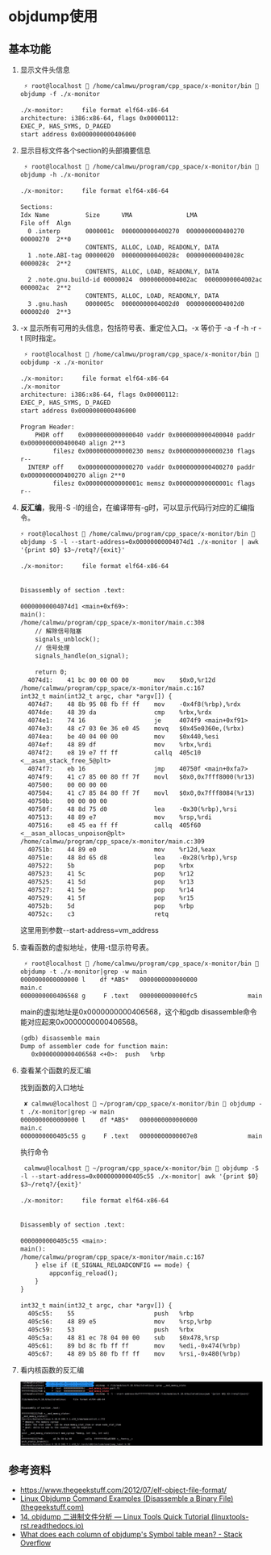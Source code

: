 # objdump使用

## 基本功能

1. 显示文件头信息

   ```
    ⚡ root@localhost  /home/calmwu/program/cpp_space/x-monitor/bin  objdump -f ./x-monitor                                    
   
   ./x-monitor:     file format elf64-x86-64
   architecture: i386:x86-64, flags 0x00000112:
   EXEC_P, HAS_SYMS, D_PAGED
   start address 0x0000000000406000
   ```

2. 显示目标文件各个section的头部摘要信息

   ```
    ⚡ root@localhost  /home/calmwu/program/cpp_space/x-monitor/bin  objdump -h ./x-monitor 
   
   ./x-monitor:     file format elf64-x86-64
   
   Sections:
   Idx Name          Size      VMA               LMA               File off  Algn
     0 .interp       0000001c  0000000000400270  0000000000400270  00000270  2**0
                     CONTENTS, ALLOC, LOAD, READONLY, DATA
     1 .note.ABI-tag 00000020  000000000040028c  000000000040028c  0000028c  2**2
                     CONTENTS, ALLOC, LOAD, READONLY, DATA
     2 .note.gnu.build-id 00000024  00000000004002ac  00000000004002ac  000002ac  2**2
                     CONTENTS, ALLOC, LOAD, READONLY, DATA
     3 .gnu.hash     0000005c  00000000004002d0  00000000004002d0  000002d0  2**3
   ```

3. -x 显示所有可用的头信息，包括符号表、重定位入口。-x 等价于 -a -f -h -r -t 同时指定。

   ```
    ⚡ root@localhost  /home/calmwu/program/cpp_space/x-monitor/bin  oobjdump -x ./x-monitor                                                                          
   
   ./x-monitor:     file format elf64-x86-64
   ./x-monitor
   architecture: i386:x86-64, flags 0x00000112:
   EXEC_P, HAS_SYMS, D_PAGED
   start address 0x0000000000406000
   
   Program Header:
       PHDR off    0x0000000000000040 vaddr 0x0000000000400040 paddr 0x0000000000400040 align 2**3
            filesz 0x0000000000000230 memsz 0x0000000000000230 flags r--
     INTERP off    0x0000000000000270 vaddr 0x0000000000400270 paddr 0x0000000000400270 align 2**0
            filesz 0x000000000000001c memsz 0x000000000000001c flags r--
   ```

4. **反汇编**，我用-S -l的组合，在编译带有-g时，可以显示代码行对应的汇编指令。

   ```
   ⚡ root@localhost  /home/calmwu/program/cpp_space/x-monitor/bin  objdump -S -l --start-address=0x00000000004074d1 ./x-monitor | awk '{print $0} $3~/retq?/{exit}' 
   
   ./x-monitor:     file format elf64-x86-64
   
   
   Disassembly of section .text:
   
   00000000004074d1 <main+0xf69>:
   main():
   /home/calmwu/program/cpp_space/x-monitor/main.c:308
       // 解除信号阻塞
       signals_unblock();
       // 信号处理
       signals_handle(on_signal);
   
       return 0;
     4074d1:	41 bc 00 00 00 00    	mov    $0x0,%r12d
   /home/calmwu/program/cpp_space/x-monitor/main.c:167
   int32_t main(int32_t argc, char *argv[]) {
     4074d7:	48 8b 95 08 fb ff ff 	mov    -0x4f8(%rbp),%rdx
     4074de:	48 39 da             	cmp    %rbx,%rdx
     4074e1:	74 16                	je     4074f9 <main+0xf91>
     4074e3:	48 c7 03 0e 36 e0 45 	movq   $0x45e0360e,(%rbx)
     4074ea:	be 40 04 00 00       	mov    $0x440,%esi
     4074ef:	48 89 df             	mov    %rbx,%rdi
     4074f2:	e8 19 e7 ff ff       	callq  405c10 <__asan_stack_free_5@plt>
     4074f7:	eb 16                	jmp    40750f <main+0xfa7>
     4074f9:	41 c7 85 00 80 ff 7f 	movl   $0x0,0x7fff8000(%r13)
     407500:	00 00 00 00 
     407504:	41 c7 85 84 80 ff 7f 	movl   $0x0,0x7fff8084(%r13)
     40750b:	00 00 00 00 
     40750f:	48 8d 75 d0          	lea    -0x30(%rbp),%rsi
     407513:	48 89 e7             	mov    %rsp,%rdi
     407516:	e8 45 ea ff ff       	callq  405f60 <__asan_allocas_unpoison@plt>
   /home/calmwu/program/cpp_space/x-monitor/main.c:309
     40751b:	44 89 e0             	mov    %r12d,%eax
     40751e:	48 8d 65 d8          	lea    -0x28(%rbp),%rsp
     407522:	5b                   	pop    %rbx
     407523:	41 5c                	pop    %r12
     407525:	41 5d                	pop    %r13
     407527:	41 5e                	pop    %r14
     407529:	41 5f                	pop    %r15
     40752b:	5d                   	pop    %rbp
     40752c:	c3                   	retq   
   ```

   这里用到参数--start-address=vm_address

5. 查看函数的虚拟地址，使用-t显示符号表。

   ```
    ⚡ root@localhost  /home/calmwu/program/cpp_space/x-monitor/bin  objdump -t ./x-monitor|grep -w main
   0000000000000000 l    df *ABS*	0000000000000000              main.c
   0000000000406568 g     F .text	0000000000000fc5              main
   ```

   main的虚拟地址是0x0000000000406568，这个和gdb disassemble命令能对应起来0x0000000000406568。

   ```
   (gdb) disassemble main
   Dump of assembler code for function main:
      0x0000000000406568 <+0>:	push   %rbp
   ```

6. 查看某个函数的反汇编

   找到函数的入口地址

   ```
    ✘ calmwu@localhost  ~/program/cpp_space/x-monitor/bin  objdump -t ./x-monitor|grep -w main                      
   0000000000000000 l    df *ABS*	0000000000000000              main.c
   0000000000405c55 g     F .text	00000000000007e8              main
   ```

   执行命令

   ```
    calmwu@localhost  ~/program/cpp_space/x-monitor/bin  objdump -S -l --start-address=0x0000000000405c55 ./x-monitor| awk '{print $0} $3~/retq?/{exit}'
   
   ./x-monitor:     file format elf64-x86-64
   
   
   Disassembly of section .text:
   
   0000000000405c55 <main>:
   main():
   /home/calmwu/program/cpp_space/x-monitor/main.c:167
       } else if (E_SIGNAL_RELOADCONFIG == mode) {
           appconfig_reload();
       }
   }
   
   int32_t main(int32_t argc, char *argv[]) {
     405c55:	55                   	push   %rbp
     405c56:	48 89 e5             	mov    %rsp,%rbp
     405c59:	53                   	push   %rbx
     405c5a:	48 81 ec 78 04 00 00 	sub    $0x478,%rsp
     405c61:	89 bd 8c fb ff ff    	mov    %edi,-0x474(%rbp)
     405c67:	48 89 b5 80 fb ff ff 	mov    %rsi,-0x480(%rbp)
   ```

7. 看内核函数的反汇编

   ![objdump vmlinux](./img/objdump_vmlinux.jpg)

## 参考资料

- https://www.thegeekstuff.com/2012/07/elf-object-file-format/
- [Linux Objdump Command Examples (Disassemble a Binary File) (thegeekstuff.com)](https://www.thegeekstuff.com/2012/09/objdump-examples/)
- [14. objdump 二进制文件分析 — Linux Tools Quick Tutorial (linuxtools-rst.readthedocs.io)](https://linuxtools-rst.readthedocs.io/zh_CN/latest/tool/objdump.html)
- [What does each column of objdump's Symbol table mean? - Stack Overflow](https://stackoverflow.com/questions/6666805/what-does-each-column-of-objdumps-symbol-table-mean)



